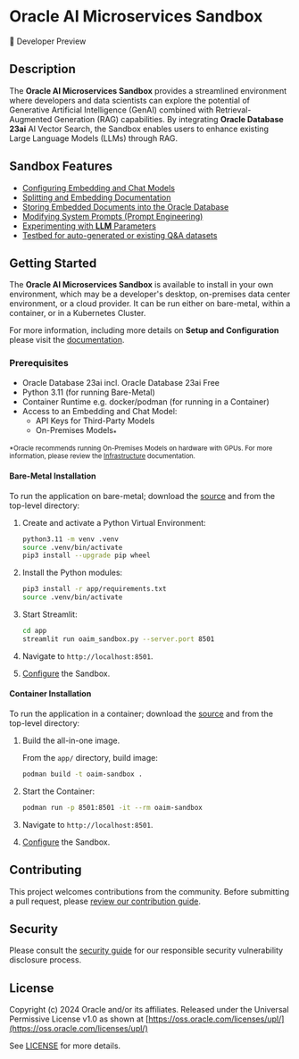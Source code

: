 # Oracle AI Microservices Sandbox

<!-- spell-checker:ignore streamlit, venv, oaim -->

🚧 Developer Preview

## Description

The **Oracle AI Microservices Sandbox** provides a streamlined environment where developers and data scientists can explore the potential of Generative Artificial Intelligence (GenAI) combined with Retrieval-Augmented Generation (RAG) capabilities. By integrating **Oracle Database 23ai** AI Vector Search, the Sandbox enables users to enhance existing Large Language Models (LLMs) through RAG.

## Sandbox Features

- [Configuring Embedding and Chat Models](https://oracle-samples.github.io/oaim-sandbox/sandbox/configuration/model_config)
- [Splitting and Embedding Documentation](https://oracle-samples.github.io/oaim-sandbox/sandbox/tools/split_embed)
- [Storing Embedded Documents into the Oracle Database](https://oracle-samples.github.io/oaim-sandbox/sandbox/tools/split_embed)
- [Modifying System Prompts (Prompt Engineering)](https://oracle-samples.github.io/oaim-sandbox/sandbox/tools/prompt_eng)
- [Experimenting with **LLM** Parameters](https://oracle-samples.github.io/oaim-sandbox/sandbox/chatbot)
- [Testbed for auto-generated or existing Q&A datasets](https://oracle-samples.github.io/oaim-sandbox/sandbox/testbed)

## Getting Started

The **Oracle AI Microservices Sandbox** is available to install in your own environment, which may be a developer's desktop, on-premises data center environment, or a cloud provider. It can be run either on bare-metal, within a container, or in a Kubernetes Cluster.

For more information, including more details on **Setup and Configuration** please visit the [documentation](https://oracle-samples.github.io/oaim-sandbox).

### Prerequisites

- Oracle Database 23ai incl. Oracle Database 23ai Free
- Python 3.11 (for running Bare-Metal)
- Container Runtime e.g. docker/podman (for running in a Container)
- Access to an Embedding and Chat Model:
  - API Keys for Third-Party Models
  - On-Premises Models<sub>\*</sub>

<sub>\*Oracle recommends running On-Premises Models on hardware with GPUs. For more information, please review the [Infrastructure](https://oracle-samples.github.io/oaim-sandbox/infrastructure) documentation.</sub>

#### Bare-Metal Installation

To run the application on bare-metal; download the [source](https://github.com/oracle-samples/oaim-sandbox) and from the top-level directory:

1. Create and activate a Python Virtual Environment:

   ```bash
   python3.11 -m venv .venv
   source .venv/bin/activate
   pip3 install --upgrade pip wheel
   ```

1. Install the Python modules:

   ```bash
   pip3 install -r app/requirements.txt
   source .venv/bin/activate
   ```

1. Start Streamlit:

   ```bash
   cd app
   streamlit run oaim_sandbox.py --server.port 8501
   ```

1. Navigate to `http://localhost:8501`.

1. [Configure](https://oracle-samples.github.io/oaim-sandbox/sandbox/configuration) the Sandbox.

#### Container Installation

To run the application in a container; download the [source](https://github.com/oracle-samples/oaim-sandbox) and from the top-level directory:

1. Build the all-in-one image.

   From the `app/` directory, build image:

   ```bash
   podman build -t oaim-sandbox .
   ```

1. Start the Container:

   ```bash
   podman run -p 8501:8501 -it --rm oaim-sandbox
   ```

1. Navigate to `http://localhost:8501`.

1. [Configure](https://oracle-samples.github.io/oaim-sandbox/sandbox/configuration/index.html) the Sandbox.

## Contributing

This project welcomes contributions from the community. Before submitting a pull request, please [review our contribution guide](./CONTRIBUTING.md).

## Security

Please consult the [security guide](./SECURITY.md) for our responsible security vulnerability disclosure process.

## License

Copyright (c) 2024 Oracle and/or its affiliates.
Released under the Universal Permissive License v1.0 as shown at [https://oss.oracle.com/licenses/upl/](https://oss.oracle.com/licenses/upl/)

See [LICENSE](./LICENSE.txt) for more details.
